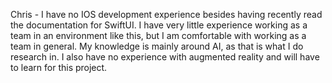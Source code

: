 Chris - I have no IOS development experience besides having recently read the documentation for SwiftUI. I have very little experience working
as a team in an environment like this, but I am comfortable with working as a team in general. My knowledge is mainly around AI, as that is
what I do research in. I also have no experience with augmented reality and will have to learn for this project. 
